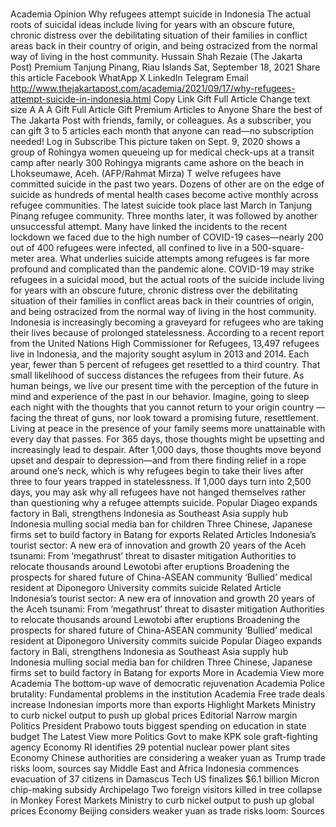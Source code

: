 # 

Academia
Opinion
Why refugees attempt suicide in Indonesia
The actual roots of suicidal ideas include living for years with an obscure future, chronic distress over the debilitating situation of their families in conflict areas back in their country of origin, and being ostracized from the normal way of living in the host community.
Hussain Shah Rezaie
(The Jakarta Post)
Premium
Tanjung Pinang, Riau Islands
Sat, September 18, 2021
Share this article
Facebook
WhatApp
X
LinkedIn
Telegram
Email
http://www.thejakartapost.com/academia/2021/09/17/why-refugees-attempt-suicide-in-indonesia.html
Copy Link
Gift Full Article
Change text size
A
A
A
Gift Full Article
Gift Premium Articles
to Anyone
Share the best of The Jakarta Post with friends, family, or colleagues. As a subscriber, you can gift 3 to 5 articles each month that anyone can read—no subscription needed!
Log in
Subscribe
This picture taken on Sept. 9, 2020 shows a group of Rohingya women queueing up for medical check-ups at a transit camp after nearly 300 Rohingya migrants came ashore on the beach in Lhokseumawe, Aceh.  (AFP/Rahmat Mirza)
T
welve refugees have committed suicide in the past two years. Dozens of other are on the edge of suicide as hundreds of mental health cases become active monthly across refugee communities.
The latest suicide took place last March in Tanjung Pinang refugee community. Three months later, it was followed by another unsuccessful attempt. Many have linked the incidents to the recent lockdown we faced due to the high number of COVID-19 cases—nearly 200 out of 400 refugees were infected, all confined to live in a 500-square-meter area.
What underlies suicide attempts among refugees is far more profound and complicated than the pandemic alone. COVID-19 may strike refugees in a suicidal mood, but the actual roots of the suicide include living for years with an obscure future, chronic distress over the debilitating situation of their families in conflict areas back in their countries of origin, and being ostracized from the normal way of living in the host community.
Indonesia is increasingly becoming a graveyard for refugees who are taking their lives because of prolonged statelessness. According to a recent report from the United Nations High Commissioner for Refugees, 13,497 refugees live in Indonesia, and the majority sought asylum in 2013 and 2014. Each year, fewer than 5 percent of refugees get resettled to a third country.
That small likelihood of success distances the refugees from their future. As human beings, we live our present time with the perception of the future in mind and experience of the past in our behavior. Imagine, going to sleep each night with the thoughts that you cannot return to your origin country — facing the threat of guns, nor look toward a promising future, resettlement.
Living at peace in the presence of your family seems more unattainable with every day that passes. For 365 days, those thoughts might be upsetting and increasingly lead to despair. After 1,000 days, those thoughts move beyond upset and despair to depression—and from there finding relief in a rope around one’s neck, which is why refugees begin to take their lives after three to four years trapped in statelessness.
If 1,000 days turn into 2,500 days, you may ask why all refugees have not hanged themselves rather than questioning why a refugee attempts suicide.
Popular
Diageo expands factory in Bali, strengthens Indonesia as Southeast Asia supply hub
Indonesia mulling social media ban for children
Three Chinese, Japanese firms set to build factory in Batang for exports
Related Articles
Indonesia’s tourist sector: A new era of innovation and growth
20 years of the Aceh tsunami: From ‘megathrust’ threat to disaster mitigation
Authorities to relocate thousands around Lewotobi after eruptions
Broadening the prospects for shared future of China-ASEAN community
‘Bullied’ medical resident at Diponegoro University commits suicide
Related Article
Indonesia’s tourist sector: A new era of innovation and growth
20 years of the Aceh tsunami: From ‘megathrust’ threat to disaster mitigation
Authorities to relocate thousands around Lewotobi after eruptions
Broadening the prospects for shared future of China-ASEAN community
‘Bullied’ medical resident at Diponegoro University commits suicide
Popular
Diageo expands factory in Bali, strengthens Indonesia as Southeast Asia supply hub
Indonesia mulling social media ban for children
Three Chinese, Japanese firms set to build factory in Batang for exports
More in Academia
View more
Academia
The bottom-up wave of democratic rejuvenation
Academia
Police brutality: Fundamental problems in the institution
Academia
Free trade deals increase Indonesian imports more than exports
Highlight
Markets
Ministry to curb nickel output to push up global prices
Editorial
Narrow margin
Politics
President Prabowo touts biggest spending on education in state budget
The Latest
View more
Politics
Govt to make KPK sole graft-fighting agency
Economy
RI identifies 29 potential nuclear power plant sites
Economy
Chinese authorities are considering a weaker yuan as Trump trade risks loom, sources say
Middle East and Africa
Indonesia commences evacuation of 37 citizens in Damascus
Tech
US finalizes $6.1 billion Micron chip-making subsidy
Archipelago
Two foreign visitors killed in tree collapse in Monkey Forest
Markets
Ministry to curb nickel output to push up global prices
Economy
Beijing considers weaker yuan as trade risks loom: Sources